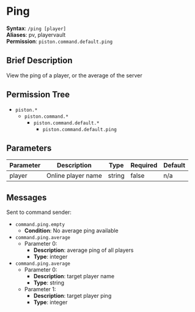 # Ping
**Syntax**: `/ping [player]` \
**Aliases**: pv, playervault \
**Permission**: `piston.command.default.ping`

## Brief Description
View the ping of a player, or the average of the server

## Permission Tree
- `piston.*`
  - `piston.command.*`
    - `piston.command.default.*`
      - `piston.command.default.ping`

## Parameters
| Parameter  | Description         | Type        | Required | Default            |
| ---------- | ------------------- | ----------- | -------- | ------------------ |
| player     | Online player name  | string      | false    | n/a                |

## Messages
Sent to command sender:
* `command.ping.empty`
  * **Condition**: No average ping available
* `command.ping.average`
  * Parameter 0: 
    * **Description**: average ping of all players
    * **Type**: integer
* `command.ping.average`
  * Parameter 0: 
    * **Description**: target player name
    * **Type**: string
  * Parameter 1: 
    * **Description**: target player ping
    * **Type**: integer